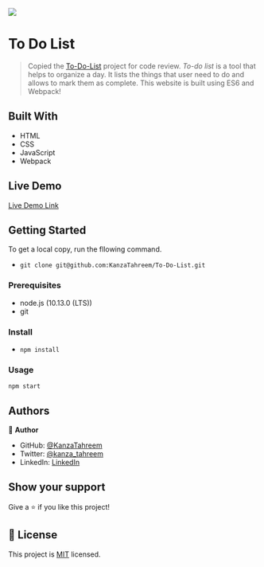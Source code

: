 ![](https://img.shields.io/badge/Microverse-blueviolet)

# To Do List

> Copied the [To-Do-List](https://github.com/KanzaTahreem/To-Do-List) project for code review. _To-do list_ is a tool that helps to organize a day. It lists the things that user need to do and allows to mark them as complete. This website is built using ES6 and Webpack!

## Built With

- HTML
- CSS
- JavaScript
- Webpack

## Live Demo

[Live Demo Link](https://kanzatahreem.github.io/To-Do-List/)

## Getting Started

To get a local copy, run the fllowing command.

- `git clone git@github.com:KanzaTahreem/To-Do-List.git`

### Prerequisites

- node.js (10.13.0 (LTS))
- git

### Install

- `npm install`

### Usage

`npm start`

## Authors

👤 **Author**

- GitHub: [@KanzaTahreem](https://github.com/KanzaTahreem)
- Twitter: [@kanza_tahreem](https://twitter.com/kanza_tahreem)
- LinkedIn: [LinkedIn](https://www.linkedin.com/in/kanza-tahreem/)

## Show your support

Give a ⭐️ if you like this project!

## 📝 License

This project is [MIT](./LICENSE) licensed.
